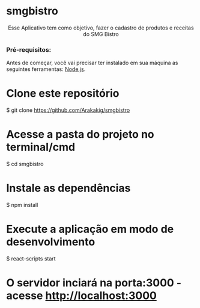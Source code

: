 # smgbistro
 
 
 <p align="center">Esse Aplicativo tem como objetivo, fazer o cadastro de produtos e receitas do SMG Bistro</p>

### Pré-requisitos:

Antes de começar, você vai precisar ter instalado em sua máquina as seguintes ferramentas:
[Node.js](https://nodejs.org/en/). 


# Clone este repositório
$ git clone <https://github.com/Arakakig/smgbistro>

# Acesse a pasta do projeto no terminal/cmd
$ cd smgbistro

# Instale as dependências
$ npm install

# Execute a aplicação em modo de desenvolvimento
$ react-scripts start

# O servidor inciará na porta:3000 - acesse <http://localhost:3000>
```
